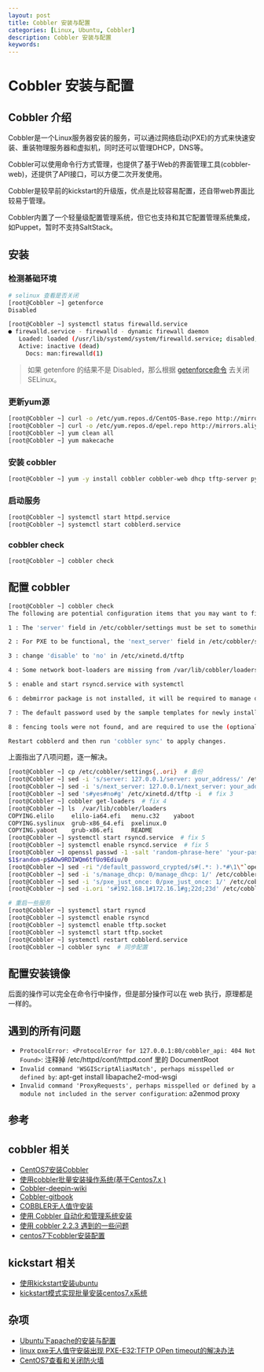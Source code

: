 ```yaml
---
layout: post
title: Cobbler 安装与配置
categories: [Linux, Ubuntu, Cobbler]
description: Cobbler 安装与配置
keywords: 
---
```


# Cobbler 安装与配置

## Cobbler 介绍

Cobbler是一个Linux服务器安装的服务，可以通过网络启动(PXE)的方式来快速安装、重装物理服务器和虚拟机，同时还可以管理DHCP，DNS等。

Cobbler可以使用命令行方式管理，也提供了基于Web的界面管理工具(cobbler-web)，还提供了API接口，可以方便二次开发使用。

Cobbler是较早前的kickstart的升级版，优点是比较容易配置，还自带web界面比较易于管理。

Cobbler内置了一个轻量级配置管理系统，但它也支持和其它配置管理系统集成，如Puppet，暂时不支持SaltStack。

## 安装

### 检测基础环境

```sh
# selinux 查看是否关闭
[root@Cobbler ~] getenforce
Disabled

[root@Cobbler ~] systemctl status firewalld.service
● firewalld.service - firewalld - dynamic firewall daemon
   Loaded: loaded (/usr/lib/systemd/system/firewalld.service; disabled; vendor preset: enabled)
   Active: inactive (dead)
     Docs: man:firewalld(1)
```

> 如果 getenfore 的结果不是 Disabled，那么根据 [getenforce命令](https://ywnz.com/linux/getenforce/) 去关闭 SELinux。

### 更新yum源

```sh
[root@Cobbler ~] curl -o /etc/yum.repos.d/CentOS-Base.repo http://mirrors.aliyun.com/repo/Centos-7.repo
[root@Cobbler ~] curl -o /etc/yum.repos.d/epel.repo http://mirrors.aliyun.com/repo/epel-7.repo
[root@Cobbler ~] yum clean all
[root@Cobbler ~] yum makecache
```

### 安装 cobbler

```sh
[root@Cobbler ~] yum -y install cobbler cobbler-web dhcp tftp-server pykickstart httpd
```
### 启动服务

```sh
[root@Cobbler ~] systemctl start httpd.service
[root@Cobbler ~] systemctl start cobblerd.service
```

### cobbler check

```sh
[root@Cobbler ~] cobbler check
```

## 配置 cobbler

```sh
[root@Cobbler ~] cobbler check
The following are potential configuration items that you may want to fix:

1 : The 'server' field in /etc/cobbler/settings must be set to something other than localhost, or kickstarting features will not work.  This should be a resolvable hostname or IP for the boot server as reachable by all machines that will use it.

2 : For PXE to be functional, the 'next_server' field in /etc/cobbler/settings must be set to something other than 127.0.0.1, and should match the IP of the boot server on the PXE network.

3 : change 'disable' to 'no' in /etc/xinetd.d/tftp

4 : Some network boot-loaders are missing from /var/lib/cobbler/loaders, you may run 'cobbler get-loaders' to download them, or, if you only want to handle x86/x86_64 netbooting, you may ensure that you have installed a *recent* version of the syslinux package installed and can ignore this message entirely.  Files in this directory, should you want to support all architectures, should include pxelinux.0, menu.c32, elilo.efi, and yaboot. The 'cobbler get-loaders' command is the easiest way to resolve these requirements.

5 : enable and start rsyncd.service with systemctl

6 : debmirror package is not installed, it will be required to manage debian deployments and repositories

7 : The default password used by the sample templates for newly installed machines (default_password_crypted in /etc/cobbler/settings) is still set to 'cobbler' and should be changed, try: "openssl passwd -1 -salt 'random-phrase-here' 'your-password-here'" to generate new one

8 : fencing tools were not found, and are required to use the (optional) power management features. install cman or fence-agents to use them

Restart cobblerd and then run 'cobbler sync' to apply changes.
```

上面指出了八项问题，逐一解决。

```sh
[root@Cobbler ~] cp /etc/cobbler/settings{,.ori}  # 备份
[root@Cobbler ~] sed -i 's/server: 127.0.0.1/server: your_address/' /etc/cobbler/settings  # fix 1 
[root@Cobbler ~] sed -i 's/next_server: 127.0.0.1/next_server: your_address/' /etc/cobbler/settings  # fix 2
[root@Cobbler ~] sed 's#yes#no#g' /etc/xinetd.d/tftp -i  # fix 3
[root@Cobbler ~] cobbler get-loaders  # fix 4
[root@Cobbler ~] ls  /var/lib/cobbler/loaders
COPYING.elilo     elilo-ia64.efi   menu.c32    yaboot
COPYING.syslinux  grub-x86_64.efi  pxelinux.0
COPYING.yaboot    grub-x86.efi     README
[root@Cobbler ~] systemctl start rsyncd.service  # fix 5
[root@Cobbler ~] systemctl enable rsyncd.service  # fix 5
[root@Cobbler ~] openssl passwd -1 -salt 'random-phrase-here' 'your-password-here'  # just show 
$1$random-p$AOw9RDIWQm6tfUo9Ediu/0
[root@Cobbler ~] sed -ri "/default_password_crypted/s#(.*: ).*#\1\"`openssl passwd -1 -salt 'random-phrase-here' 'your-password-here'`\"#" /etc/cobbler/settings  # fix 7
[root@Cobbler ~] sed -i 's/manage_dhcp: 0/manage_dhcp: 1/' /etc/cobbler/settings  # 配置 dhcp 服务
[root@Cobbler ~] sed -i 's/pxe_just_once: 0/pxe_just_once: 1/' /etc/cobbler/settings  # 防止循环安装
[root@Cobbler ~] sed -i.ori 's#192.168.1#172.16.1#g;22d;23d' /etc/cobbler/dhcp.template  # 修改 dhcp 配置

# 重启一些服务
[root@Cobbler ~] systemctl start rsyncd
[root@Cobbler ~] systemctl enable rsyncd
[root@Cobbler ~] systemctl enable tftp.socket
[root@Cobbler ~] systemctl start tftp.socket
[root@Cobbler ~] systemctl restart cobblerd.service
[root@Cobbler ~] cobbler sync  # 同步配置
```

## 配置安装镜像

后面的操作可以完全在命令行中操作，但是部分操作可以在 web 执行，原理都是一样的。


## 遇到的所有问题

- `ProtocolError: <ProtocolError for 127.0.0.1:80/cobbler_api: 404 Not Found>`: 注释掉 /etc/httpd/conf/httpd.conf 里的 DocumentRoot
- `Invalid command 'WSGIScriptAliasMatch', perhaps misspelled or defined by`: apt-get install libapache2-mod-wsgi
- `Invalid command 'ProxyRequests', perhaps misspelled or defined by a module not included in the server configuration`: a2enmod proxy

## 参考

## cobbler 相关

- [CentOS7安装Cobbler](https://ibooks.red/2018/06/21/CentOS7-install-Cobbler/)
- [使用cobbler批量安装操作系统(基于Centos7.x )](https://blog.csdn.net/admin_root1/article/details/78911718)
- [Cobbler-deepin-wiki](https://wiki.wh-redirect.deepin.cn/mediawiki/index.php?title=Cobbler)
- [ Cobbler-gitbook](https://cobbler.readthedocs.io/en/release28/2_installation/installing%20from%20source.html)
- [COBBLER无人值守安装](https://www.zyops.com/autoinstall-cobbler/)
- [使用 Cobbler 自动化和管理系统安装](https://www.ibm.com/developerworks/cn/linux/l-cobbler/index.html#epelpkg)
- [使用 cobbler 2.2.3 遇到的一些问题](http://jaseywang.me/2013/04/20/%E4%BD%BF%E7%94%A8-cobbler-2-2-3-%E9%81%87%E5%88%B0%E7%9A%84%E4%B8%80%E4%BA%9B%E9%97%AE%E9%A2%98/)
- [centos7下cobbler安装配置](https://juejin.im/post/5c3d99355188252378559bbb)

## kickstart 相关

- [使用kickstart安装ubuntu](https://www.haiyun.me/archives/1249.html)
- [kickstart模式实现批量安装centos7.x系统](https://www.cnblogs.com/clsn/p/7833333.html)

## 杂项

- [Ubuntu下apache的安装与配置](https://blog.csdn.net/gatieme/article/details/53025505)
- [linux pxe无人值守安装出现 PXE-E32:TFTP OPen timeout的解决办法](https://blog.51cto.com/huanglianfeng/1373454)
- [CentOS7查看和关闭防火墙](https://blog.csdn.net/ytangdigl/article/details/79796961)
